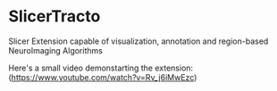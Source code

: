 # SlicerTracto
Slicer Extension capable of visualization, annotation and region-based NeuroImaging Algorithms

Here's a small video demonstarting the extension: (https://www.youtube.com/watch?v=Rv_j6iMwEzc)
